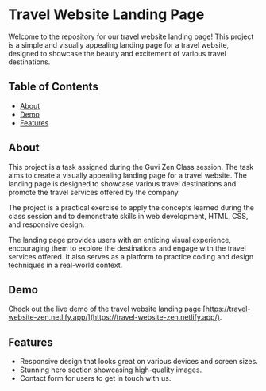 # Travel Website Landing Page

Welcome to the repository for our travel website landing page! This project is a simple and visually appealing landing page for a travel website, designed to showcase the beauty and excitement of various travel destinations.

## Table of Contents
- [About](#about)
- [Demo](#demo)
- [Features](#features)

## About
This project is a task assigned during the Guvi Zen Class session. The task aims to create a visually appealing landing page for a travel website. The landing page is designed to showcase various travel destinations and promote the travel services offered by the company.

The project is a practical exercise to apply the concepts learned during the class session and to demonstrate skills in web development, HTML, CSS, and responsive design.

The landing page provides users with an enticing visual experience, encouraging them to explore the destinations and engage with the travel services offered. It also serves as a platform to practice coding and design techniques in a real-world context.

## Demo
Check out the live demo of the travel website landing page [https://travel-website-zen.netlify.app/](https://travel-website-zen.netlify.app/).

## Features
- Responsive design that looks great on various devices and screen sizes.
- Stunning hero section showcasing high-quality images.
- Contact form for users to get in touch with us.

